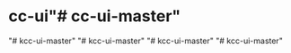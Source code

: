 # cc-ui"# cc-ui-master" 
"# kcc-ui-master" 
"# kcc-ui-master" 
"# kcc-ui-master" 
"# kcc-ui-master" 
